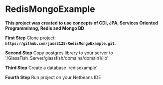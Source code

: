 # RedisMongoExample

  **This project was created to use concepts of CDI, JPA, Services Oriented Programmimng, Redis and Mongo BD**

**First Step**
Clone project: **`https://github.com/jass2125/RedisMongoExample.git`**.

**Second Step**
Copy postgres library to your server to '/GlassFish_Server/glassfish/domains/domain1/lib'

**Third Step**
Create a database 'redisexample'

**Fourth Step**
Run project on your Netbeans IDE
